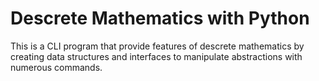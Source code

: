 # Descrete Mathematics with Python

This is a CLI program that provide features of descrete mathematics by creating data structures and interfaces to manipulate abstractions with numerous commands.


